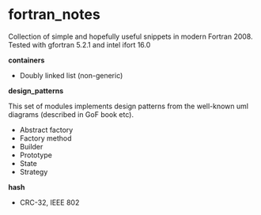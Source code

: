 # fortran_notes #

Collection of simple and hopefully useful snippets in modern Fortran 2008.
Tested with gfortran 5.2.1 and intel ifort 16.0

**containers**

* Doubly linked list (non-generic)

**design_patterns**

  This set of modules implements design patterns from the well-known uml diagrams (described in GoF book etc).

* Abstract factory
* Factory method
* Builder
* Prototype
* State
* Strategy

**hash**

* CRC-32, IEEE 802
